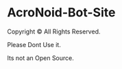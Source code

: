 # AcroNoid-Bot-Site

Copyright :copyright: All Rights Reserved.

Please Dont Use it.

Its not an Open Source.
